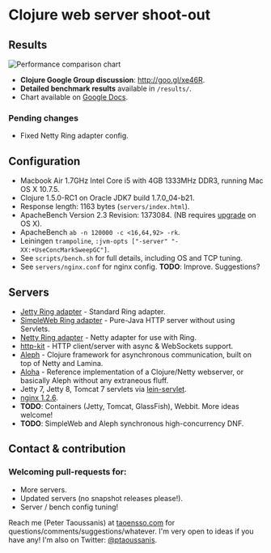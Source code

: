 # Clojure web server shoot-out

## Results

![Performance comparison chart](https://github.com/ptaoussanis/clojure-web-server-benchmarks/raw/master/results/20130107-13-52.png)

  * **Clojure Google Group discussion**: http://goo.gl/xe46R.
  * **Detailed benchmark results** available in `/results/`.
  * Chart available on [Google Docs](http://goo.gl/QRTCH).

### Pending changes
  * Fixed Netty Ring adapter config.

## Configuration
  * Macbook Air 1.7GHz Intel Core i5 with 4GB 1333MHz DDR3, running Mac OS X 10.7.5.
  * Clojure 1.5.0-RC1 on Oracle JDK7 build 1.7.0_04-b21.
  * Response length: 1163 bytes (`servers/index.html`).
  * ApacheBench Version 2.3 Revision: 1373084. (NB requires [upgrade](https://gist.github.com/1724673) on OS X).
  * ApacheBench `ab -n 120000 -c <16,64,92> -rk`.
  * Leiningen `trampoline`, `:jvm-opts ["-server" "-XX:+UseConcMarkSweepGC"]`.
  * See `scripts/bench.sh` for full details, including OS and TCP tuning.
  * See `servers/nginx.conf` for nginx config. **TODO**: Improve. Suggestions?

## Servers
  * [Jetty Ring adapter](https://github.com/ring-clojure/ring) - Standard Ring adapter.
  * [SimpleWeb Ring adapter](https://github.com/netmelody/ring-simpleweb-adapter) - Pure-Java HTTP server without using Servlets.
  * [Netty Ring adapter](https://github.com/shenfeng/async-ring-adapter) - Netty adapter for use with Ring.
  * [http-kit](https://github.com/shenfeng/http-kit) - HTTP client/server with async & WebSockets support.
  * [Aleph](https://github.com/ztellman/aleph) - Clojure framework for asynchronous communication, built on top of Netty and Lamina.
  * [Aloha](https://github.com/ztellman/aloha) - Reference implementation of a Clojure/Netty webserver, or basically Aleph without any extraneous fluff.
  * Jetty 7, Jetty 8, Tomcat 7 servlets via [lein-servlet](https://github.com/kumarshantanu/lein-servlet).
  * [nginx 1.2.6](http://nginx.org).
  * **TODO**: Containers (Jetty, Tomcat, GlassFish), Webbit. More ideas welcome!
  * **TODO**: SimpleWeb and Aleph synchronous high-concurrency DNF.

## Contact & contribution

### Welcoming pull-requests for:
  * More servers.
  * Updated servers (no snapshot releases please!).
  * Server / bench config tuning!

Reach me (Peter Taoussanis) at [taoensso.com](https://www.taoensso.com) for questions/comments/suggestions/whatever. I'm very open to ideas if you have any! I'm also on Twitter: [@ptaoussanis](https://twitter.com/#!/ptaoussanis).

